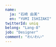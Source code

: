 ```yaml
---
name:
  ja: "石崎 由美"
  en: "YUMI ISHIZAKI"
twitterId: uniq
belong: "Lang-8"
job: "Designer"
comment: "わいわい"
---
```

